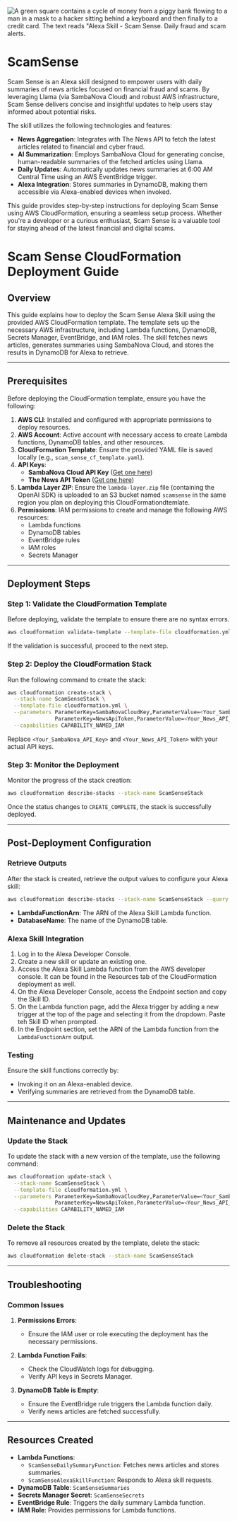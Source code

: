 ![A green square contains a cycle of money from a piggy bank flowing to a man in a mask to a hacker sitting behind a keyboard and then finally to a credit card. The text reads "Alexa Skill - Scam Sense. Daily fraud and scam alerts.](assets/ScamSense.png)
# ScamSense

Scam Sense is an Alexa skill designed to empower users with daily summaries of news articles focused on financial fraud and scams. By leveraging Llama (via SambaNova Cloud) and robust AWS infrastructure, Scam Sense delivers concise and insightful updates to help users stay informed about potential risks.

The skill utilizes the following technologies and features:

- **News Aggregation**: Integrates with The News API to fetch the latest articles related to financial and cyber fraud.
- **AI Summarization**: Employs SambaNova Cloud for generating concise, human-readable summaries of the fetched articles using Llama.
- **Daily Updates**: Automatically updates news summaries at 6:00 AM Central Time using an AWS EventBridge trigger.
- **Alexa Integration**: Stores summaries in DynamoDB, making them accessible via Alexa-enabled devices when invoked.

This guide provides step-by-step instructions for deploying Scam Sense using AWS CloudFormation, ensuring a seamless setup process. Whether you're a developer or a curious enthusiast, Scam Sense is a valuable tool for staying ahead of the latest financial and digital scams.


# Scam Sense CloudFormation Deployment Guide

## Overview
This guide explains how to deploy the Scam Sense Alexa Skill using the provided AWS CloudFormation template. The template sets up the necessary AWS infrastructure, including Lambda functions, DynamoDB, Secrets Manager, EventBridge, and IAM roles. The skill fetches news articles, generates summaries using SambaNova Cloud, and stores the results in DynamoDB for Alexa to retrieve.

---

## Prerequisites
Before deploying the CloudFormation template, ensure you have the following:

1. **AWS CLI**: Installed and configured with appropriate permissions to deploy resources.
2. **AWS Account**: Active account with necessary access to create Lambda functions, DynamoDB tables, and other resources.
3. **CloudFormation Template**: Ensure the provided YAML file is saved locally (e.g., `scam_sense_cf_template.yaml`).
4. **API Keys**:
   - **SambaNova Cloud API Key** ([Get one here](https://sambanova.ai/))
   - **The News API Token** ([Get one here](https://www.thenewsapi.com))
5. **Lambda Layer ZIP**: Ensure the `lambda-layer.zip` file (containing the OpenAI SDK) is uploaded to an S3 bucket named `scamsense` in the same region you plan on deploying this CloudFormationdtemlate.
6. **Permissions**: IAM permissions to create and manage the following AWS resources:
   - Lambda functions
   - DynamoDB tables
   - EventBridge rules
   - IAM roles
   - Secrets Manager

---

## Deployment Steps

### Step 1: Validate the CloudFormation Template
Before deploying, validate the template to ensure there are no syntax errors.
```bash
aws cloudformation validate-template --template-file cloudformation.yml
```
If the validation is successful, proceed to the next step.

### Step 2: Deploy the CloudFormation Stack
Run the following command to create the stack:
```bash
aws cloudformation create-stack \
  --stack-name ScamSenseStack \
  --template-file cloudformation.yml \
  --parameters ParameterKey=SambaNovaCloudKey,ParameterValue=<Your_SambaNova_API_Key> \
               ParameterKey=NewsApiToken,ParameterValue=<Your_News_API_Token> \
  --capabilities CAPABILITY_NAMED_IAM
```
Replace `<Your_SambaNova_API_Key>` and `<Your_News_API_Token>` with your actual API keys.

### Step 3: Monitor the Deployment
Monitor the progress of the stack creation:
```bash
aws cloudformation describe-stacks --stack-name ScamSenseStack
```
Once the status changes to `CREATE_COMPLETE`, the stack is successfully deployed.

---

## Post-Deployment Configuration

### Retrieve Outputs
After the stack is created, retrieve the output values to configure your Alexa skill:
```bash
aws cloudformation describe-stacks --stack-name ScamSenseStack --query "Stacks[0].Outputs"
```
- **LambdaFunctionArn**: The ARN of the Alexa Skill Lambda function.
- **DatabaseName**: The name of the DynamoDB table.

### Alexa Skill Integration
1. Log in to the Alexa Developer Console.
2. Create a new skill or update an existing one.
3. Access the Alexa Skill Lambda function from the AWS developer console. It can be found in the Resources tab of the CloudFormation deployment as well.
4. On the Alexa Developer Console, access the Endpoint section and copy the Skill ID.
5. On the Lambda function page, add the Alexa trigger by adding a new trigger at the top of the page and selecting it from the dropdown. Paste teh Skill ID when prompted.
5. In the Endpoint section, set the ARN of the Lambda function from the `LambdaFunctionArn` output.

### Testing
Ensure the skill functions correctly by:
- Invoking it on an Alexa-enabled device.
- Verifying summaries are retrieved from the DynamoDB table.

---

## Maintenance and Updates

### Update the Stack
To update the stack with a new version of the template, use the following command:
```bash
aws cloudformation update-stack \
  --stack-name ScamSenseStack \
  --template-file cloudformation.yml \
  --parameters ParameterKey=SambaNovaCloudKey,ParameterValue=<Your_SambaNova_API_Key> \
               ParameterKey=NewsApiToken,ParameterValue=<Your_News_API_Token> \
  --capabilities CAPABILITY_NAMED_IAM
```

### Delete the Stack
To remove all resources created by the template, delete the stack:
```bash
aws cloudformation delete-stack --stack-name ScamSenseStack
```

---

## Troubleshooting

### Common Issues
1. **Permissions Errors**:
   - Ensure the IAM user or role executing the deployment has the necessary permissions.

2. **Lambda Function Fails**:
   - Check the CloudWatch logs for debugging.
   - Verify API keys in Secrets Manager.

3. **DynamoDB Table is Empty**:
   - Ensure the EventBridge rule triggers the Lambda function daily.
   - Verify news articles are fetched successfully.

---

## Resources Created
- **Lambda Functions**:
  - `ScamSenseDailySummaryFunction`: Fetches news articles and stores summaries.
  - `ScamSenseAlexaSkillFunction`: Responds to Alexa skill requests.
- **DynamoDB Table**: `ScamSenseSummaries`
- **Secrets Manager Secret**: `ScamSenseSecrets`
- **EventBridge Rule**: Triggers the daily summary Lambda function.
- **IAM Role**: Provides permissions for Lambda functions.


